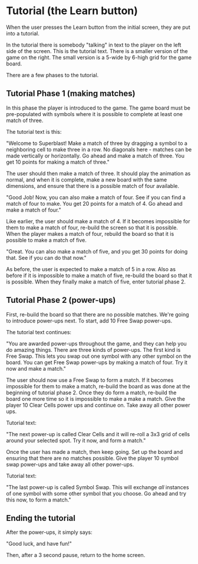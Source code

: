 # Tutorial (the Learn button)

When the user presses the Learn button from the initial screen, they are put
into a tutorial.

In the tutorial there is somebody "talking" in text to the player on the left
side of the screen. This is the tutorial text. There is a smaller version of the
game on the right. The small version is a 5-wide by 6-high grid for the game
board.

There are a few phases to the tutorial.

## Tutorial Phase 1 (making matches)

In this phase the player is introduced to the game. The game board must be
pre-populated with symbols where it is possible to complete at least one match
of three.

The tutorial text is this:

"Welcome to Superblast! Make a match of three by dragging a symbol to a
neighboring cell to make three in a row. No diagonals here - matches can be made
vertically or horizontally. Go ahead and make a match of three. You get 10
points for making a match of three."

The user should then make a match of three. It should play the animation as
normal, and when it is complete, make a new board with the same dimensions, and
ensure that there is a possible match of four available.

"Good Job! Now, you can also make a match of four. See if you can find a match
of four to make. You get 20 points for a match of 4. Go ahead and make a match
of four."

Like earlier, the user should make a match of 4. If it becomes impossible for
them to make a match of four, re-build the screen so that it is possible. When
the player makes a match of four, rebuild the board so that it is possible to
make a match of five.

"Great. You can also make a match of five, and you get 30 points for doing that.
See if you can do that now."

As before, the user is expected to make a match of 5 in a row. Also as before if
it is impossible to make a match of five, re-build the board so that it is
possible. When they finally make a match of five, enter tutorial phase 2.

## Tutorial Phase 2 (power-ups)

First, re-build the board so that there are no possible matches. We're going to
introduce power-ups next. To start, add 10 Free Swap power-ups.

The tutorial text continues:

"You are awarded power-ups throughout the game, and they can help you do amazing
things. There are three kinds of power-ups. The first kind is Free Swap. This
lets you swap out one symbol with any other symbol on the board. You can get
Free Swap power-ups by making a match of four. Try it now and make a match."

The user should now use a Free Swap to form a match. If it becomes impossible
for them to make a match, re-build the board as was done at the beginning of
tutorial phase 2. Once they do form a match, re-build the board one more time so
it is impossible to make a make a match. Give the player 10 Clear Cells power
ups and continue on. Take away all other power ups.

Tutorial text:

"The next power-up is called Clear Cells and it will re-roll a 3x3 grid of cells
around your selected spot. Try it now, and form a match."

Once the user has made a match, then keep going. Set up the board and ensuring
that there are no matches possible. Give the player 10 symbol swap power-ups and
take away all other power-ups.

Tutorial text:

"The last power-up is called Symbol Swap. This will exchange _all_ instances of
one symbol with some other symbol that you choose. Go ahead and try this now, to
form a match."

## Ending the tutorial

After the power-ups, it simply says:

"Good luck, and have fun!"

Then, after a 3 second pause, return to the home screen.
